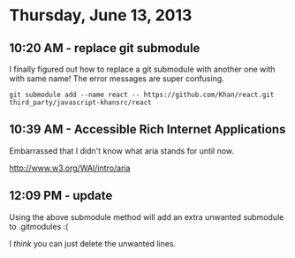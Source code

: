 # Thursday, June 13, 2013

## 10:20 AM - replace git submodule

I finally figured out how to replace a git submodule with another one with with
same name! The error messages are super confusing.

    git submodule add --name react -- https://github.com/Khan/react.git third_party/javascript-khansrc/react

## 10:39 AM - Accessible Rich Internet Applications

Embarrassed that I didn't know what aria stands for until now.

http://www.w3.org/WAI/intro/aria

## 12:09 PM - update

Using the above submodule method will add an extra unwanted submodule to
.gitmodules :(

I *think* you can just delete the unwanted lines.
